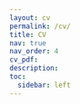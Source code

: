 ```yaml
---
layout: cv
permalink: /cv/
title: CV
nav: true
nav_order: 4
cv_pdf:
description:
toc:
  sidebar: left
---
```

